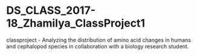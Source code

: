# DS_CLASS_2017-18_Zhamilya_ClassProject1
classproject - Analyzing the distribution of amino acid changes in humans and cephalopod species in collaboration with a biology research student.
